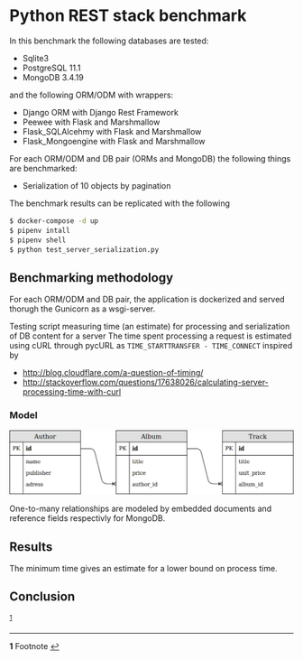 # Python REST stack benchmark

In this benchmark the following databases are tested:
- Sqlite3
- PostgreSQL 11.1
- MongoDB 3.4.19

and the following ORM/ODM with wrappers:
- Django ORM with Django Rest Framework
- Peewee with Flask and Marshmallow
- Flask_SQLAlcehmy with Flask and Marshmallow
- Flask_Mongoengine with Flask and Marshmallow

For each ORM/ODM and DB pair (ORMs and MongoDB) the following things are benchmarked:
- Serialization of 10 objects by pagination

The benchmark results can be replicated with the following

```bash
$ docker-compose -d up
$ pipenv intall
$ pipenv shell
$ python test_server_serialization.py
```

## Benchmarking methodology
For each ORM/ODM and DB pair, the application is dockerized and served thorugh the Gunicorn as a wsgi-server.

Testing script measuring time (an estimate) for processing and serialization of DB content for a server
The time spent processing a request is estimated using cURL through pycURL as `TIME_STARTTRANSFER - TIME_CONNECT` inspired by
- http://blog.cloudflare.com/a-question-of-timing/
- http://stackoverflow.com/questions/17638026/calculating-server-processing-time-with-curl



### Model

![UML diagram of model](model.png)

One-to-many relationships are modeled by embedded documents and reference fields respectivly for MongoDB.

## Results

The minimum time gives an estimate for a lower bound on process time.


## Conclusion



<sup id="a1">[1](#f1)</sup>

<hr>

<b id="f1">1</b> Footnote [↩](#a1)